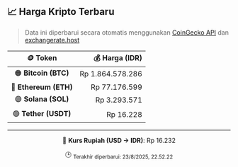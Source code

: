 

<!-- HARGA_KRIPTO -->
## 📈 Harga Kripto Terbaru

> Data ini diperbarui secara otomatis menggunakan [CoinGecko API](https://www.coingecko.com/) dan [exchangerate.host](https://exchangerate.host/)

<div align="center">

| 🪙 Token | 💰 Harga (IDR) |
|:------:|---------------:|
| 🟠 **Bitcoin (BTC)**   | Rp 1.864.578.286 |
| 🔵 **Ethereum (ETH)**  | Rp 77.176.599 |
| 🟣 **Solana (SOL)**    | Rp 3.293.571 |
| 🟢 **Tether (USDT)**   | Rp 16.228 |

---

💱 **Kurs Rupiah (USD → IDR)**: Rp 16.232

🕒 <sub>Terakhir diperbarui: 23/8/2025, 22.52.22</sub>

</div>
<!-- /HARGA_KRIPTO -->